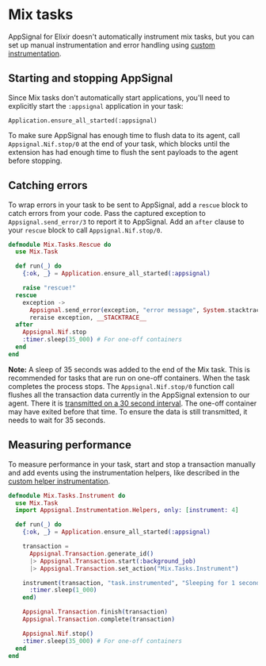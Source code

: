 # Mix tasks

AppSignal for Elixir doesn't automatically instrument mix tasks, but you can set up manual instrumentation and error handling using [custom instrumentation](https://docs.appsignal.com/elixir/instrumentation/).

## Starting and stopping AppSignal

Since Mix tasks don't automatically start applications, you'll need to explicitly start the `:appsignal` application in your task:

```
Application.ensure_all_started(:appsignal)
```

To make sure AppSignal has enough time to flush data to its agent, call `Appsignal.Nif.stop/0` at the end of your task, which blocks until the extension has had enough time to flush the sent payloads to the agent before stopping.

## Catching errors

To wrap errors in your task to be sent to AppSignal, add a `rescue` block to catch errors from your code. Pass the captured exception to `Appsignal.send_error/3` to report it to AppSignal. Add an `after` clause to your `rescue` block to call `Appsignal.Nif.stop/0`.

``` elixir
defmodule Mix.Tasks.Rescue do
  use Mix.Task

  def run(_) do
    {:ok, _} = Application.ensure_all_started(:appsignal)

    raise "rescue!"
  rescue
    exception ->
      Appsignal.send_error(exception, "error message", System.stacktrace)
      reraise exception, __STACKTRACE__
  after
    Appsignal.Nif.stop
    :timer.sleep(35_000) # For one-off containers
  end
end
```

**Note:** A sleep of 35 seconds was added to the end of the Mix task. This is recommended for tasks that are run on one-off containers. When the task completes the process stops. The `Appsignal.Nif.stop/0` function call flushes all the transaction data currently in the AppSignal extension to our agent. There it is [transmitted on a 30 second interval](/appsignal/how-appsignal-operates.html#agent). The one-off container may have exited before that time. To ensure the data is still transmitted, it needs to wait for 35 seconds.

## Measuring performance

To measure performance in your task, start and stop a transaction manually and add events using the instrumentation helpers, like described in the [custom helper instrumentation](https://docs.appsignal.com/elixir/instrumentation/instrumentation.html#helper-transactions).

```elixir
defmodule Mix.Tasks.Instrument do
  use Mix.Task
  import Appsignal.Instrumentation.Helpers, only: [instrument: 4]

  def run(_) do
    {:ok, _} = Application.ensure_all_started(:appsignal)

    transaction =
      Appsignal.Transaction.generate_id()
      |> Appsignal.Transaction.start(:background_job)
      |> Appsignal.Transaction.set_action("Mix.Tasks.Instrument")

    instrument(transaction, "task.instrumented", "Sleeping for 1 second", fn ->
      :timer.sleep(1_000)
    end)

    Appsignal.Transaction.finish(transaction)
    Appsignal.Transaction.complete(transaction)

    Appsignal.Nif.stop()
    :timer.sleep(35_000) # For one-off containers
  end
end
```
